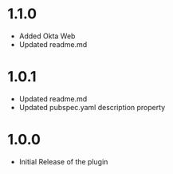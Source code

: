 # 1.1.0
* Added Okta Web
* Updated readme.md

# 1.0.1

* Updated readme.md
* Updated pubspec.yaml description property

# 1.0.0

* Initial Release of the plugin